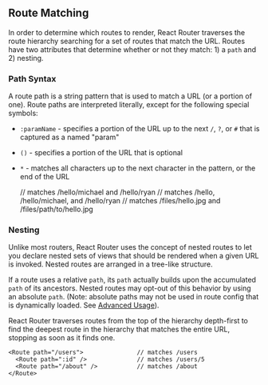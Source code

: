 ## Route Matching

In order to determine which routes to render, React Router traverses the route hierarchy searching for a set of routes that match the URL. Routes have two attributes that determine whether or not they match: 1) a `path` and 2) nesting.

### Path Syntax

A route path is a string pattern that is used to match a URL (or a portion of one). Route paths are interpreted literally, except for the following special symbols:

- `:paramName` - specifies a portion of the URL up to the next `/`, `?`, or `#` that is captured as a named "param"
- `()` - specifies a portion of the URL that is optional
- `*` - matches all characters up to the next character in the pattern, or the end of the URL

    <Route path="/hello/:name">         // matches /hello/michael and /hello/ryan
    <Route path="/hello(/:name)">       // matches /hello, /hello/michael, and /hello/ryan
    <Route path="/files/*.*">           // matches /files/hello.jpg and /files/path/to/hello.jpg

### Nesting

Unlike most routers, React Router uses the concept of nested routes to let you declare nested sets of views that should be rendered when a given URL is invoked. Nested routes are arranged in a tree-like structure.

If a route uses a relative `path`, its `path` actually builds upon the accumulated `path` of its ancestors. Nested routes may opt-out of this behavior by using an absolute `path`. (Note: absolute paths may not be used in route config that is dynamically loaded. See [Advanced Usage][advanced]).

React Router traverses routes from the top of the hierarchy depth-first to find the deepest route in the hierarchy that matches the entire URL, stopping as soon as it finds one.

    <Route path="/users">               // matches /users
      <Route path=":id" />              // matches /users/5
      <Route path="/about" />           // matches /about
    </Route>

  [advanced]: AdvancedUsage.md
